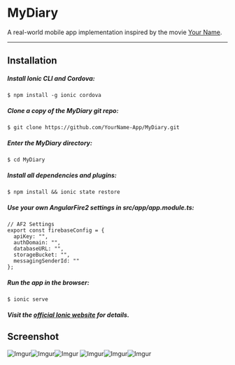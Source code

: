 MyDiary
===================

A real-world mobile app implementation inspired by the movie [Your Name][1].

----------


## Installation

##### Install Ionic CLI and Cordova:
```
$ npm install -g ionic cordova
```

##### Clone a copy of the MyDiary git repo:
```
$ git clone https://github.com/YourName-App/MyDiary.git
```

##### Enter the MyDiary directory:
```
$ cd MyDiary
```

##### Install all dependencies and plugins:
```
$ npm install && ionic state restore
```

##### Use your own AngularFire2 settings in src/app/app.module.ts:
```
// AF2 Settings
export const firebaseConfig = {
  apiKey: "",
  authDomain: "",
  databaseURL: "",
  storageBucket: "",
  messagingSenderId: ""
};
```

##### Run the app in the browser:
```
$ ionic serve
```

##### Visit the [official Ionic website][2] for details.


## Screenshot

![Imgur](http://i.imgur.com/KopSQZy.png)![Imgur](http://i.imgur.com/NfAKfSs.png)![Imgur](http://i.imgur.com/P5fQDbx.png)
![Imgur](http://i.imgur.com/hTJ3ufu.png)![Imgur](http://i.imgur.com/tt8hnBr.png)![Imgur](http://i.imgur.com/o6I5RZW.png)


[1]: http://www.kiminona.com/index.html
[2]: http://ionicframework.com/docs/v2/setup/installation/

